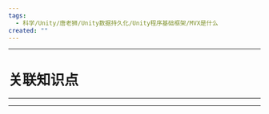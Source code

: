 ```yaml
---
tags:
  - 科学/Unity/唐老狮/Unity数据持久化/Unity程序基础框架/MVX是什么
created: ""
---
```


---
# 关联知识点



---




---